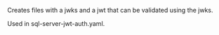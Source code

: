 Creates files with a jwks and a jwt that can be validated using the jwks.

Used in sql-server-jwt-auth.yaml.
